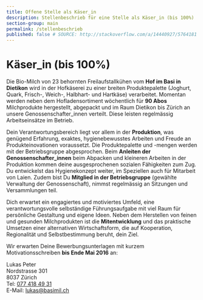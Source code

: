 ```yaml
---
title: Offene Stelle als Käser_in
description: Stellenbeschrieb für eine Stelle als Käser_in (bis 100%)
section-group: main
permalink: /stellenbeschrieb
published: false # SOURCE: http://stackoverflow.com/a/14440927/5764181
---
```


# Käser_in (bis 100%)

Die Bio-Milch von 23 behornten Freilaufstallkühen vom **Hof im Basi in
Dietikon** wird in der Hofkäserei zu einer breiten Produktepalette
(Joghurt, Quark, Frisch-, Weich-, Halbhart- und Hartkäse) verarbeitet.
Momentan werden neben dem Hofladensortiment wöchentlich für **90 Abos**
Milchprodukte hergestellt, abgepackt und im Raum Dietikon bis Zürich
an unsere Genossenschafter_innen verteilt. Diese leisten regelmässig
Arbeitseinsätze im Betrieb.

Dein Verantwortungsbereich liegt vor allem in der **Produktion**, was
genügend Erfahrung, exaktes, hygienebewusstes Arbeiten und Freude an
Produkteinovationen voraussetzt. Die Produktepalette und -mengen
werden mit der Betriebsgruppe abgesprochen. Beim **Anleiten der
Genossenschafter_innen** beim Abpacken und kleineren Arbeiten in der
Produktion kommen deine ausgesprochenen sozialen Fähigkeiten zum Zug.
Du entwickelst das Hygienekonzept weiter, im Speziellen auch für
Mitarbeit von Laien. Zudem bist Du **Mitglied in der Betriebsgruppe**
(gewählte Verwaltung der Genossenschaft), nimmst regelmässig an
Sitzungen und Versammlungen teil.

Dich erwartet ein engagiertes und motiviertes Umfeld, eine
verantwortungsvolle selbständige Führungsaufgabe mit viel Raum für
persönliche Gestaltung und eigene Ideen. Neben dem Herstellen von
feinen und gesunden Milchprodukten ist die **Mitentwicklung** und das
praktische Umsetzen einer alternativen Wirtschaftsform, die auf
Kooperation, Regionalität und Selbstbestimmung beruht, dein Ziel.

Wir erwarten Deine Bewerbungsunterlagen mit kurzem
Motivationsschreiben **bis Ende Mai 2016** an:

<div class="contact">
    Lukas Peter<br/>
    Nordstrasse 301<br/>
    8037 Zürich<br/>
    Tel: <a href="tel:+41774184931">077 418 49 31</a><br/>
    E-Mail: <a href="mailto:lukas@basimil.ch?subject=Offene%20Stelle%20als%20K%C3%A4ser_in">lukas@basimil.ch</a><br/>
</div>
